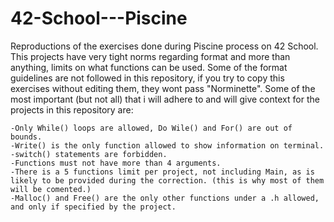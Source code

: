 # 42-School---Piscine
Reproductions of the exercises done during Piscine process on 42 School.
This projects have very tight norms regarding format and more than anything, limits on what functions can be used.
Some of the format guidelines are not followed in this repository, if you try to copy this exercises without editing them, they wont pass "Norminette".
Some of the most important (but not all) that i will adhere to and will give context for the projects in this repository are:

    -Only While() loops are allowed, Do Wile() and For() are out of bounds.
    -Write() is the only function allowed to show information on terminal.
    -switch() statements are forbidden.
    -Functions must not have more than 4 arguments.
    -There is a 5 functions limit per project, not including Main, as is likely to be provided during the correction. (this is why most of them will be comented.)
    -Malloc() and Free() are the only other functions under a .h allowed, and only if specified by the project.
